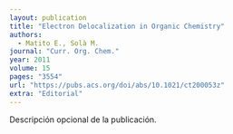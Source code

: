 ```yaml
---
layout: publication
title: "Electron Delocalization in Organic Chemistry"
authors:
  - Matito E., Solà M.
journal: "Curr. Org. Chem."
year: 2011
volume: 15
pages: "3554"
url: "https://pubs.acs.org/doi/abs/10.1021/ct200053z"
extra: "Editorial"
---
```


Descripción opcional de la publicación.
